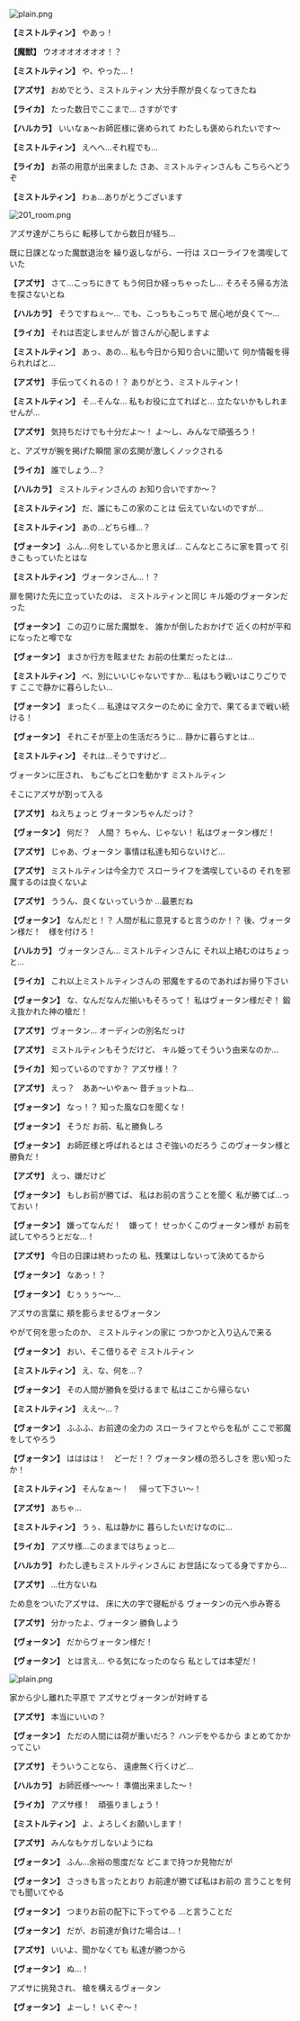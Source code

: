 
![plain.png](../images/backgrounds/plain.png)

**【ミストルティン】**
やあっ！

**【魔獣】**
ウオオオオオオオ！？

**【ミストルティン】**
や、やった…！

**【アズサ】**
おめでとう、ミストルティン
大分手際が良くなってきたね

**【ライカ】**
たった数日でここまで…
さすがです

**【ハルカラ】**
いいなぁ～お師匠様に褒められて
わたしも褒められたいです～

**【ミストルティン】**
えへへ…それ程でも…

**【ライカ】**
お茶の用意が出来ました
さあ、ミストルティンさんも
こちらへどうぞ

**【ミストルティン】**
わぁ…ありがとうございます

![201_room.png](../images/backgrounds/201_room.png)

アズサ達がこちらに
転移してから数日が経ち…

既に日課となった魔獣退治を
繰り返しながら、一行は
スローライフを満喫していた

**【アズサ】**
さて…こっちにきて
もう何日か経っちゃったし…
そろそろ帰る方法を探さないとね

**【ハルカラ】**
そうですねぇ～…
でも、こっちもこっちで
居心地が良くて～…

**【ライカ】**
それは否定しませんが
皆さんが心配しますよ

**【ミストルティン】**
あっ、あの…
私も今日から知り合いに聞いて
何か情報を得られればと…

**【アズサ】**
手伝ってくれるの！？
ありがとう、ミストルティン！

**【ミストルティン】**
そ…そんな…
私もお役に立てればと…
立たないかもしれませんが…

**【アズサ】**
気持ちだけでも十分だよ～！
よ～し、みんなで頑張ろう！

と、アズサが腕を掲げた瞬間
家の玄関が激しくノックされる

**【ライカ】**
誰でしょう…？

**【ハルカラ】**
ミストルティンさんの
お知り合いですか～？

**【ミストルティン】**
だ、誰にもこの家のことは
伝えていないのですが…

**【ミストルティン】**
あの…どちら様…？

**【ヴォータン】**
ふん…何をしているかと思えば…
こんなところに家を買って
引きこもっていたとはな

**【ミストルティン】**
ヴォータンさん…！？

扉を開けた先に立っていたのは、
ミストルティンと同じ
キル姫のヴォータンだった

**【ヴォータン】**
この辺りに居た魔獣を、
誰かが倒したおかげで
近くの村が平和になったと噂でな

**【ヴォータン】**
まさか行方を眩ませた
お前の仕業だったとは…

**【ミストルティン】**
べ、別にいいじゃないですか…
私はもう戦いはこりごりです
ここで静かに暮らしたい…

**【ヴォータン】**
まったく…
私達はマスターのために
全力で、果てるまで戦い続ける！

**【ヴォータン】**
それこそが至上の生活だろうに…
静かに暮らすとは…

**【ミストルティン】**
それは…そうですけど…

ヴォータンに圧され、
もごもごと口を動かす
ミストルティン

そこにアズサが割って入る

**【アズサ】**
ねえちょっと
ヴォータンちゃんだっけ？

**【ヴォータン】**
何だ？　人間？
ちゃん、じゃない！
私はヴォータン様だ！

**【アズサ】**
じゃあ、ヴォータン
事情は私達も知らないけど…

**【アズサ】**
ミストルティンは今全力で
スローライフを満喫しているの
それを邪魔するのは良くないよ

**【アズサ】**
ううん、良くないっていうか
…最悪だね

**【ヴォータン】**
なんだと！？
人間が私に意見すると言うのか！？
後、ヴォータン様だ！　様を付けろ！

**【ハルカラ】**
ヴォータンさん…
ミストルティンさんに
それ以上絡むのはちょっと…

**【ライカ】**
これ以上ミストルティンさんの
邪魔をするのであればお帰り下さい

**【ヴォータン】**
な、なんだなんだ揃いもそろって！
私はヴォータン様だぞ！
鍛え抜かれた神の槍だ！

**【アズサ】**
ヴォータン…
オーディンの別名だっけ

**【アズサ】**
ミストルティンもそうだけど、
キル姫ってそういう由来なのか…

**【ライカ】**
知っているのですか？
アズサ様！？

**【アズサ】**
えっ？　ああ～いやぁ～
昔チョットね…

**【ヴォータン】**
なっ！？
知った風な口を聞くな！

**【ヴォータン】**
そうだ
お前、私と勝負しろ

**【ヴォータン】**
お師匠様と呼ばれるとは
さぞ強いのだろう
このヴォータン様と勝負だ！

**【アズサ】**
えっ、嫌だけど

**【ヴォータン】**
もしお前が勝てば、
私はお前の言うことを聞く
私が勝てば…っておい！

**【ヴォータン】**
嫌ってなんだ！　嫌って！
せっかくこのヴォータン様が
お前を試してやろうとだな…！

**【アズサ】**
今日の日課は終わったの
私、残業はしないって決めてるから

**【ヴォータン】**
なあっ！？

**【ヴォータン】**
むぅぅぅ～～…

アズサの言葉に
頬を膨らませるヴォータン

やがて何を思ったのか、
ミストルティンの家に
つかつかと入り込んで来る

**【ヴォータン】**
おい、そこ借りるぞ
ミストルティン

**【ミストルティン】**
え、な、何を…？

**【ヴォータン】**
その人間が勝負を受けるまで
私はここから帰らない

**【ミストルティン】**
ええ～…？

**【ヴォータン】**
ふふふ、お前達の全力の
スローライフとやらを私が
ここで邪魔をしてやろう

**【ヴォータン】**
はははは！　どーだ！？
ヴォータン様の恐ろしさを
思い知ったか！

**【ミストルティン】**
そんなぁ～！　
帰って下さい～！

**【アズサ】**
あちゃ…

**【ミストルティン】**
うぅ、私は静かに
暮らしたいだけなのに…

**【ライカ】**
アズサ様…このままではちょっと…

**【ハルカラ】**
わたし達もミストルティンさんに
お世話になってる身ですから…

**【アズサ】**
…仕方ないね

ため息をついたアズサは、
床に大の字で寝転がる
ヴォータンの元へ歩み寄る

**【アズサ】**
分かったよ、ヴォータン
勝負しよう

**【ヴォータン】**
だからヴォータン様だ！

**【ヴォータン】**
とは言え…
やる気になったのなら
私としては本望だ！

![plain.png](../images/backgrounds/plain.png)

家から少し離れた平原で
アズサとヴォータンが対峙する

**【アズサ】**
本当にいいの？

**【ヴォータン】**
ただの人間には荷が重いだろ？
ハンデをやるから
まとめてかかってこい

**【アズサ】**
そういうことなら、
遠慮無く行くけど…

**【ハルカラ】**
お師匠様～～～！
準備出来ました～！

**【ライカ】**
アズサ様！　頑張りましょう！

**【ミストルティン】**
よ、よろしくお願いします！

**【アズサ】**
みんなもケガしないようにね

**【ヴォータン】**
ふん…余裕の態度だな
どこまで持つか見物だが

**【ヴォータン】**
さっきも言ったとおり
お前達が勝てば私はお前の
言うことを何でも聞いてやる

**【ヴォータン】**
つまりお前の配下に下ってやる
…と言うことだ

**【ヴォータン】**
だが、お前達が負けた場合は…！

**【アズサ】**
いいよ、聞かなくても
私達が勝つから

**【ヴォータン】**
ぬ…！

アズサに挑発され、
槍を構えるヴォータン

**【ヴォータン】**
よーし！
いくぞ～！
